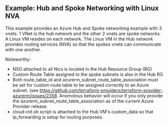 ## Example: Hub and Spoke Networking with Linux NVA 

This example provides an Azure Hub and Spoke networking example with 3 vnets.  1 VNet is the hub network and the other 2 vnets are spoke networks.  A Linux VM resides on each network.  The Linux VM in the Hub network provides routing services (NVA) so that the spokes vnets can communicate with one another.

Noteworthy:
* NSG attached to all Nics is located in the Hub Resource Group (RG)
* Custom Route Table assigned to the spoke subnets is also in the Hub RG
* Both route_table_id and azurerm_subnet_route_table_association must be set for custom route table to be assigned correctly to an Azure subnet.  (see https://github.com/terraform-providers/terraform-provider-azurerm/issues/2358.  Anomolous behavior will occur if you only provide the azurerm_subnet_route_table_association as of the current Azure Provider release.
* cloud-init.sh script is attached to the Hub VM's custom_data so that ip_forwarding is setup for routing purposes.

